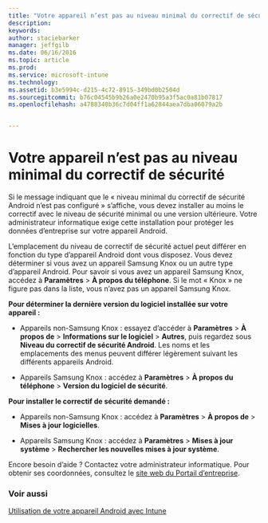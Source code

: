 ```yaml
---
title: "Votre appareil n’est pas au niveau minimal du correctif de sécurité | Microsoft Intune"
description: 
keywords: 
author: staciebarker
manager: jeffgilb
ms.date: 06/16/2016
ms.topic: article
ms.prod: 
ms.service: microsoft-intune
ms.technology: 
ms.assetid: b3e5994c-d215-4c72-8915-349bd0b2504d
ms.sourcegitcommit: b76c04545b9b26a0e2470b95a3f5ac0a81b07817
ms.openlocfilehash: a4788340b36c7d04ff1a62844aea7dba06079a2b


---
```


# Votre appareil n’est pas au niveau minimal du correctif de sécurité

Si le message indiquant que le « niveau minimal du correctif de sécurité Android n’est pas configuré » s’affiche, vous devez installer au moins le correctif avec le niveau de sécurité minimal ou une version ultérieure. Votre administrateur informatique exige cette installation pour protéger les données d’entreprise sur votre appareil Android.

L’emplacement du niveau de correctif de sécurité actuel peut différer en fonction du type d’appareil Android dont vous disposez. Vous devez déterminer si vous avez un appareil Samsung Knox ou un autre type d’appareil Android. Pour savoir si vous avez un appareil Samsung Knox, accédez à **Paramètres** > **À propos du téléphone**. Si le mot « Knox » ne figure pas dans la liste, vous n’avez pas un appareil Samsung Knox.

**Pour déterminer la dernière version du logiciel installée sur votre appareil :**

- Appareils non-Samsung Knox : essayez d’accéder à **Paramètres** > **À propos de** > **Informations sur le logiciel** > **Autres**, puis regardez sous **Niveau du correctif de sécurité Android**. Les noms et les emplacements des menus peuvent différer légèrement suivant les différents appareils Android.

- Appareils Samsung Knox : accédez à **Paramètres** > **À propos du téléphone** > **Version du logiciel de sécurité**.

**Pour installer le correctif de sécurité demandé :**

- Appareils non-Samsung Knox : accédez à **Paramètres** > **À propos de** > **Mises à jour logicielles**. 

- Appareils Samsung Knox : accédez à **Paramètres** > **Mises à jour système** > **Rechercher les nouvelles mises à jour système**.

Encore besoin d’aide ? Contactez votre administrateur informatique. Pour obtenir ses coordonnées, consultez le [site web du Portail d’entreprise](http://portal.manage.microsoft.com).

### Voir aussi
[Utilisation de votre appareil Android avec Intune](using-your-android-device-with-intune.md)



<!--HONumber=Jul16_HO2-->


